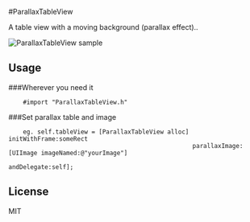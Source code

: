 #ParallaxTableView

A table view with a moving background (parallax effect).. 

![ParallaxTableView sample](https://dl.dropbox.com/s/arujryzugb9mlfb/parallaxdemo.gif "ParallaxTableView in action")


## Usage

###Wherever you need it
```objc
    #import "ParallaxTableView.h"
```
###Set parallax table and image
```objc
    eg. self.tableView = [ParallaxTableView alloc] initWithFrame:someRect
                                                   parallaxImage:[UIImage imageNamed:@"yourImage"]
                                                     andDelegate:self];     
```
## License

MIT
